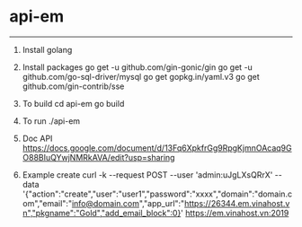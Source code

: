 # api-em

----------------------------------------------
1. Install golang
2. Install packages
  go get -u github.com/gin-gonic/gin
	go get -u github.com/go-sql-driver/mysql
	go get gopkg.in/yaml.v3
	go get github.com/gin-contrib/sse

3. To build
  cd api-em
  go build
  
4. To run
  ./api-em
  
5. Doc API
  https://docs.google.com/document/d/13Fq6XpkfrGg9RpgKjmnOAcaq9GO88BIuQYwjNMRkAVA/edit?usp=sharing

6. Example create
  curl -k --request POST --user 'admin:uJgLXsQRrX' --data '{"action":"create","user":"user1","password":"xxxx","domain":"domain.com","email":"info@domain.com","app_url":"https://26344.em.vinahost.vn","pkgname":"Gold","add_email_block":0}' https://em.vinahost.vn:2019